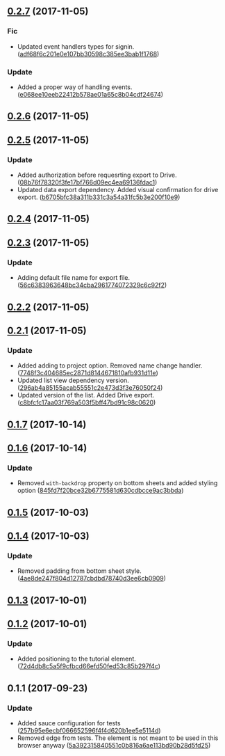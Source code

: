 <a name="0.2.7"></a>
## [0.2.7](https://github.com/advanced-rest-client/saved-requests-panel/compare/0.2.6...0.2.7) (2017-11-05)


### Fic

* Updated event handlers types for signin. ([adf68f6c201e0e107bb30598c385ee3bab1f1768](https://github.com/advanced-rest-client/saved-requests-panel/commit/adf68f6c201e0e107bb30598c385ee3bab1f1768))

### Update

* Added a proper way of handling events. ([e068ee10eeb22412b578ae01a65c8b04cdf24674](https://github.com/advanced-rest-client/saved-requests-panel/commit/e068ee10eeb22412b578ae01a65c8b04cdf24674))



<a name="0.2.6"></a>
## [0.2.6](https://github.com/advanced-rest-client/saved-requests-panel/compare/0.2.5...0.2.6) (2017-11-05)




<a name="0.2.5"></a>
## [0.2.5](https://github.com/advanced-rest-client/saved-requests-panel/compare/0.2.4...0.2.5) (2017-11-05)


### Update

* Added authorization before requesrting export to Drive. ([08b76f78320f3fe17bf766d09ec4ea69136fdac1](https://github.com/advanced-rest-client/saved-requests-panel/commit/08b76f78320f3fe17bf766d09ec4ea69136fdac1))
* Updated data export dependency. Added visual confirmation for drive export. ([b6705bfc38a311b331c3a54a31fc5b3e200f10e9](https://github.com/advanced-rest-client/saved-requests-panel/commit/b6705bfc38a311b331c3a54a31fc5b3e200f10e9))



<a name="0.2.4"></a>
## [0.2.4](https://github.com/advanced-rest-client/saved-requests-panel/compare/0.2.3...0.2.4) (2017-11-05)




<a name="0.2.3"></a>
## [0.2.3](https://github.com/advanced-rest-client/saved-requests-panel/compare/0.2.2...0.2.3) (2017-11-05)


### Update

* Adding default file name for export file. ([56c6383963648bc34cba2961774072329c6c92f2](https://github.com/advanced-rest-client/saved-requests-panel/commit/56c6383963648bc34cba2961774072329c6c92f2))



<a name="0.2.2"></a>
## [0.2.2](https://github.com/advanced-rest-client/saved-requests-panel/compare/0.2.1...0.2.2) (2017-11-05)




<a name="0.2.1"></a>
## [0.2.1](https://github.com/advanced-rest-client/saved-requests-panel/compare/0.1.7...0.2.1) (2017-11-05)


### Update

* Added adding to project option. Removed name change handler. ([7748f3c404685ec2871d8144671810afb931d11e](https://github.com/advanced-rest-client/saved-requests-panel/commit/7748f3c404685ec2871d8144671810afb931d11e))
* Updated list view dependency version. ([296ab4a85155acab55551c2e473d3f3e76050f24](https://github.com/advanced-rest-client/saved-requests-panel/commit/296ab4a85155acab55551c2e473d3f3e76050f24))
* Updated version of the list. Added Drive export. ([c8bfcfc17aa03f769a503f5bff47bd91c98c0620](https://github.com/advanced-rest-client/saved-requests-panel/commit/c8bfcfc17aa03f769a503f5bff47bd91c98c0620))



<a name="0.1.7"></a>
## [0.1.7](https://github.com/advanced-rest-client/saved-requests-panel/compare/0.1.6...0.1.7) (2017-10-14)




<a name="0.1.6"></a>
## [0.1.6](https://github.com/advanced-rest-client/saved-requests-panel/compare/0.1.5...0.1.6) (2017-10-14)


### Update

* Removed `with-backdrop` property on bottom sheets and added styling option ([845fd7f20bce32b6775581d630cdbcce9ac3bbda](https://github.com/advanced-rest-client/saved-requests-panel/commit/845fd7f20bce32b6775581d630cdbcce9ac3bbda))



<a name="0.1.5"></a>
## [0.1.5](https://github.com/advanced-rest-client/saved-requests-panel/compare/0.1.4...0.1.5) (2017-10-03)




<a name="0.1.4"></a>
## [0.1.4](https://github.com/advanced-rest-client/saved-requests-panel/compare/0.1.3...0.1.4) (2017-10-03)


### Update

* Removed padding from bottom sheet style. ([4ae8de247f804d12787cbdbd78740d3ee6cb0909](https://github.com/advanced-rest-client/saved-requests-panel/commit/4ae8de247f804d12787cbdbd78740d3ee6cb0909))



<a name="0.1.3"></a>
## [0.1.3](https://github.com/advanced-rest-client/saved-requests-panel/compare/0.1.2...0.1.3) (2017-10-01)




<a name="0.1.2"></a>
## [0.1.2](https://github.com/advanced-rest-client/saved-requests-panel/compare/0.1.1...0.1.2) (2017-10-01)


### Update

* Added positioning to the tutorial element. ([72d4db8c5a5f9cfbcd66efd50fed53c85b297f4c](https://github.com/advanced-rest-client/saved-requests-panel/commit/72d4db8c5a5f9cfbcd66efd50fed53c85b297f4c))



<a name="0.1.1"></a>
## 0.1.1 (2017-09-23)


### Update

* Added sauce configuration for tests ([257b95e6ecbf066652596f4f4d620b1ee5e5114d](https://github.com/advanced-rest-client/saved-requests-panel/commit/257b95e6ecbf066652596f4f4d620b1ee5e5114d))
* Removed edge from tests. The element is not meant to be used in this browser anyway ([5a392315840551c0b816a6ae113bd90b28d5fd25](https://github.com/advanced-rest-client/saved-requests-panel/commit/5a392315840551c0b816a6ae113bd90b28d5fd25))




